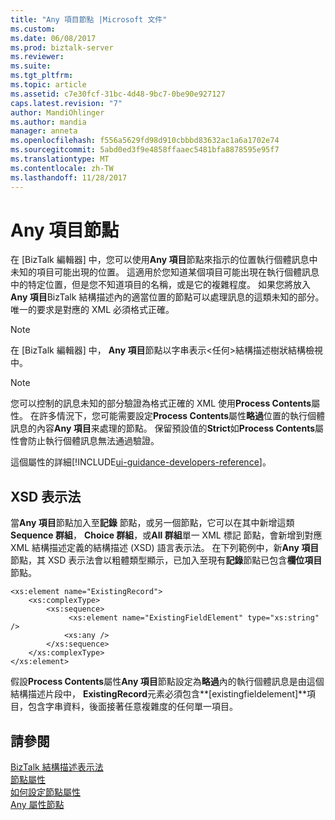 ```yaml
---
title: "Any 項目節點 |Microsoft 文件"
ms.custom: 
ms.date: 06/08/2017
ms.prod: biztalk-server
ms.reviewer: 
ms.suite: 
ms.tgt_pltfrm: 
ms.topic: article
ms.assetid: c7e30fcf-31bc-4d48-9bc7-0be90e927127
caps.latest.revision: "7"
author: MandiOhlinger
ms.author: mandia
manager: anneta
ms.openlocfilehash: f556a5629fd98d910cbbbd83632ac1a6a1702e74
ms.sourcegitcommit: 5abd0ed3f9e4858ffaaec5481bfa8878595e95f7
ms.translationtype: MT
ms.contentlocale: zh-TW
ms.lasthandoff: 11/28/2017
---
```

# <a name="any-element-nodes"></a>Any 項目節點
在 [BizTalk 編輯器] 中，您可以使用**Any 項目**節點來指示的位置執行個體訊息中未知的項目可能出現的位置。 這適用於您知道某個項目可能出現在執行個體訊息中的特定位置，但是您不知道項目的名稱，或是它的複雜程度。 如果您將放入**Any 項目**BizTalk 結構描述內的適當位置的節點可以處理訊息的這類未知的部分。 唯一的要求是對應的 XML 必須格式正確。  
  
> [!NOTE]
>  在 [BizTalk 編輯器] 中， **Any 項目**節點以字串表示\<任何\>結構描述樹狀結構檢視中。  
  
> [!NOTE]
>  您可以控制的訊息未知的部分驗證為格式正確的 XML 使用**Process Contents**屬性。 在許多情況下，您可能需要設定**Process Contents**屬性**略過**位置的執行個體訊息的內容**Any 項目**来處理的節點。 保留預設值的**Strict**如**Process Contents**屬性會防止執行個體訊息無法通過驗證。  
> 
> 這個屬性的詳細[!INCLUDE[ui-guidance-developers-reference](../includes/ui-guidance-developers-reference.md)]。
  
## <a name="xsd-representation"></a>XSD 表示法  
 當**Any 項目**節點加入至**記錄** 節點，或另一個節點，它可以在其中新增這類**Sequence 群組**， **Choice 群組**，或**All 群組**單一 XML 標記 節點，會新增到對應 XML 結構描述定義的結構描述 (XSD) 語言表示法。 在下列範例中，新**Any 項目**節點，其 XSD 表示法會以粗體類型顯示，已加入至現有**記錄**節點已包含**欄位項目**節點。  
  
```  
<xs:element name="ExistingRecord">  
    <xs:complexType>  
        <xs:sequence>  
             <xs:element name="ExistingFieldElement" type="xs:string" />  
            <xs:any />  
        </xs:sequence>  
    </xs:complexType>  
</xs:element>  
```  
  
 假設**Process Contents**屬性**Any 項目**節點設定為**略過**內的執行個體訊息是由這個結構描述片段中， **ExistingRecord**元素必須包含**[existingfieldelement]**項目，包含字串資料，後面接著任意複雜度的任何單一項目。  
  
## <a name="see-also"></a>請參閱  
 [BizTalk 結構描述表示法](../core/biztalk-representation-of-schemas.md)   
 [節點屬性](../core/node-properties.md)   
 [如何設定節點屬性](../core/how-to-set-node-properties.md)   
 [Any 屬性節點](../core/any-attribute-nodes.md)